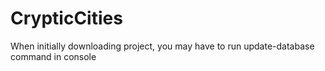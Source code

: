 # CrypticCities 

When initially downloading project, you may have to run update-database command in console
